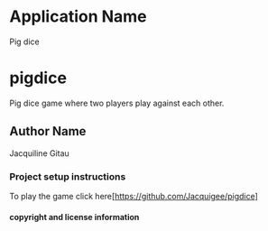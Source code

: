 # Application Name
Pig dice

# pigdice
Pig dice game where two players play against each other.

## Author Name
Jacquiline Gitau

### Project setup instructions
To play the game click here[https://github.com/Jacquigee/pigdice]

#### copyright and license information
